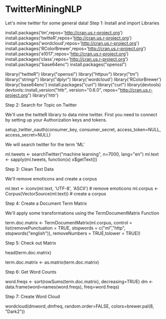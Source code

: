# TwitterMiningNLP
Let's mine twitter for some general data!
Step 1: Install and import Libraries

install.packages('tm',repos='http://cran.us.r-project.org')
install.packages('twitteR',repos='http://cran.us.r-project.org')
install.packages('wordcloud',repos='http://cran.us.r-project.org')
install.packages('RColorBrewer',repos='http://cran.us.r-project.org')
install.packages('e1017',repos='http://cran.us.r-project.org')
install.packages('class',repos='http://cran.us.r-project.org')
install.packages("base64enc") 
install.packages("openssl")

library("twitteR")
library("openssl")
library("httpuv")
library("tm")
library("stringr")
library("dplyr")
library('wordcloud')
library('RColorBrewer')
library('base64enc')
install.packages("curl")
library("curl")
library(devtools)
devtools::install_version("httr", version="0.6.0", repos="http://cran.us.r-project.org")
library('httr')

Step 2: Search for Topic on Twitter

We'll use the twitteR library to data mine twitter. First you need to connect by setting up your Authorization keys and tokens.

setup_twitter_oauth(consumer_key, consumer_secret, access_token=NULL, access_secret=NULL)

We will search twitter for the term 'ML'

ml.tweets <- searchTwitter("machine learning", n=7000, lang="en")
ml.text <- sapply(ml.tweets, function(x) x$getText())

Step 3: Clean Text Data

We'll remove emoticons and create a corpus

ml.text <- iconv(ml.text, 'UTF-8', 'ASCII') # remove emoticons
ml.corpus <- Corpus(VectorSource(ml.text)) # create a corpus

Step 4: Create a Document Term Matrix

We'll apply some transformations using the TermDocumentMatrix Function

term.doc.matrix <- TermDocumentMatrix(ml.corpus,
                                      control = list(removePunctuation = TRUE,
                                                     stopwords = c("ml","http", stopwords("english")),
                                                     removeNumbers = TRUE,tolower = TRUE))

Step 5: Check out Matrix

head(term.doc.matrix)

term.doc.matrix <- as.matrix(term.doc.matrix)

Step 6: Get Word Counts

word.freqs <- sort(rowSums(term.doc.matrix), decreasing=TRUE) 
dm <- data.frame(word=names(word.freqs), freq=word.freqs)

Step 7: Create Word Cloud

wordcloud(dm$word, dm$freq, random.order=FALSE, colors=brewer.pal(8, "Dark2"))

